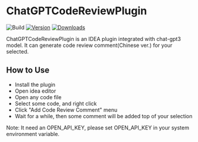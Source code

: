 # ChatGPTCodeReviewPlugin

![Build](https://github.com/cspanda8989/ChatGPTCodeReviewPlugin/workflows/Build/badge.svg)
[![Version](https://img.shields.io/jetbrains/plugin/v/PLUGIN_ID.svg)](https://plugins.jetbrains.com/plugin/PLUGIN_ID)
[![Downloads](https://img.shields.io/jetbrains/plugin/d/PLUGIN_ID.svg)](https://plugins.jetbrains.com/plugin/PLUGIN_ID)

<!-- Plugin description -->
ChatGPTCodeReviewPlugin is an IDEA plugin integrated with chat-gpt3 model. It can generate code review comment(Chinese ver.) for your selected.

## How to Use
- Install the plugin
- Open idea editor
- Open any code file
- Select some code, and right click
- Click "Add Code Review Comment" menu
- Wait for a while, then some comment will be added top of your selection

Note: It need an OPEN_API_KEY, please set OPEN_API_KEY in your system environment variable.
<!-- Plugin description end -->